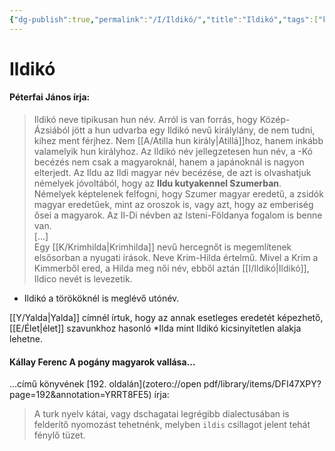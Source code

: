 ```yaml
---
{"dg-publish":true,"permalink":"/I/Ildikó/","title":"Ildikó","tags":["kutya"],"created":"2024-01-02T06:33","updated":"2025-07-03T01:18"}
---
```



# Ildikó

#### Péterfai János írja:

> Ildikó neve tipikusan hun név. Arról is van forrás, hogy Közép-Ázsiából jött a hun udvarba egy Ildikó nevű királylány, de nem tudni, kihez ment férjhez. Nem [[A/Atilla hun király\|Atillá]]hoz, hanem inkább valamelyik hun királyhoz. Az Ildikó név jellegzetesen hun név, a -Kó becézés nem csak a magyaroknál, hanem a japánoknál is nagyon elterjedt. Az Ildu az Ildi magyar név becézése, de azt is olvashatjuk némelyek jóvoltából, hogy az **Ildu kutyakennel Szumerban**. Némelyek képtelenek felfogni, hogy Szumer magyar eredetű, a zsidók magyar eredetűek, mint az oroszok is, vagy azt, hogy az emberiség ősei a magyarok. Az Il-Di névben az Isteni-Földanya fogalom is benne van.  
> \[...\]  
> Egy [[K/Krimhilda\|Krimhilda]] nevű hercegnőt is megemlítenek elsősorban a nyugati írások. Neve Krim-Hilda értelmű. Mivel a Krim a Kimmerből ered, a Hilda meg női név, ebből aztán [[I/Ildikó\|Ildikó]], Ildico nevét is levezetik.  
- Ildikó a törököknél is meglévő utónév.   

[[Y/Yalda\|Yalda]] címnél írtuk, hogy az annak esetleges eredetét képezhető, [[E/Élet\|élet]] szavunkhoz hasonló \*Ilda mint Ildikó kicsinyítetlen alakja lehetne.  

#### Kállay Ferenc A pogány magyarok vallása...  

...című könyvének [192. oldalán](zotero://open pdf/library/items/DFI47XPY?page=192&annotation=YRRT8FE5) írja:  
> A turk nyelv kátai, vagy dschagatai legrégibb dialectusában is felderítő nyomozást tehetnénk, melyben `ildis` csillagot jelent tehát fénylő tüzet.  